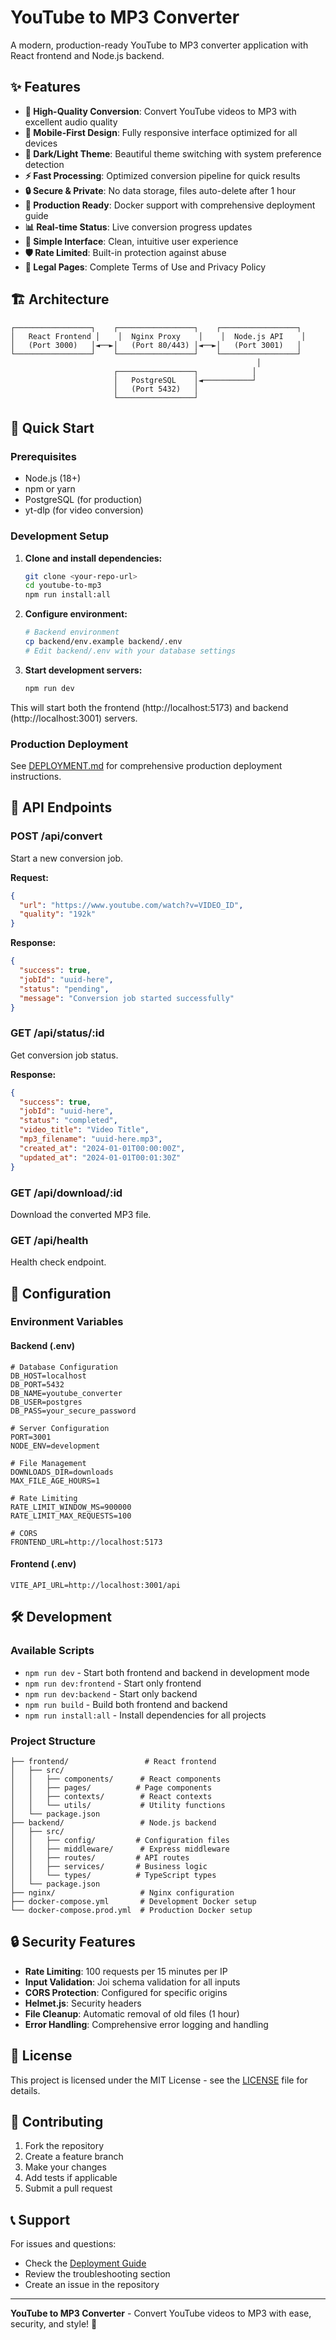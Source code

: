 # YouTube to MP3 Converter

A modern, production-ready YouTube to MP3 converter application with React frontend and Node.js backend.

## ✨ Features

- **🎵 High-Quality Conversion**: Convert YouTube videos to MP3 with excellent audio quality
- **📱 Mobile-First Design**: Fully responsive interface optimized for all devices
- **🌙 Dark/Light Theme**: Beautiful theme switching with system preference detection
- **⚡ Fast Processing**: Optimized conversion pipeline for quick results
- **🔒 Secure & Private**: No data storage, files auto-delete after 1 hour
- **🚀 Production Ready**: Docker support with comprehensive deployment guide
- **📊 Real-time Status**: Live conversion progress updates
- **🎯 Simple Interface**: Clean, intuitive user experience
- **🛡️ Rate Limited**: Built-in protection against abuse
- **📄 Legal Pages**: Complete Terms of Use and Privacy Policy

## 🏗️ Architecture

```
┌─────────────────┐    ┌─────────────────┐    ┌─────────────────┐
│   React Frontend │    │  Nginx Proxy    │    │  Node.js API    │
│   (Port 3000)   │◄──►│   (Port 80/443) │◄──►│   (Port 3001)   │
└─────────────────┘    └─────────────────┘    └─────────────────┘
                                                       │
                       ┌─────────────────┐            │
                       │   PostgreSQL    │◄───────────┘
                       │   (Port 5432)   │
                       └─────────────────┘
```

## 🚀 Quick Start

### Prerequisites

- Node.js (18+)
- npm or yarn
- PostgreSQL (for production)
- yt-dlp (for video conversion)

### Development Setup

1. **Clone and install dependencies:**
   ```bash
   git clone <your-repo-url>
   cd youtube-to-mp3
   npm run install:all
   ```

2. **Configure environment:**
   ```bash
   # Backend environment
   cp backend/env.example backend/.env
   # Edit backend/.env with your database settings
   ```

3. **Start development servers:**
   ```bash
   npm run dev
   ```

This will start both the frontend (http://localhost:5173) and backend (http://localhost:3001) servers.

### Production Deployment

See [DEPLOYMENT.md](DEPLOYMENT.md) for comprehensive production deployment instructions.

## 📡 API Endpoints

### POST /api/convert
Start a new conversion job.

**Request:**
```json
{
  "url": "https://www.youtube.com/watch?v=VIDEO_ID",
  "quality": "192k"
}
```

**Response:**
```json
{
  "success": true,
  "jobId": "uuid-here",
  "status": "pending",
  "message": "Conversion job started successfully"
}
```

### GET /api/status/:id
Get conversion job status.

**Response:**
```json
{
  "success": true,
  "jobId": "uuid-here",
  "status": "completed",
  "video_title": "Video Title",
  "mp3_filename": "uuid-here.mp3",
  "created_at": "2024-01-01T00:00:00Z",
  "updated_at": "2024-01-01T00:01:30Z"
}
```

### GET /api/download/:id
Download the converted MP3 file.

### GET /api/health
Health check endpoint.

## 🔧 Configuration

### Environment Variables

#### Backend (.env)
```env
# Database Configuration
DB_HOST=localhost
DB_PORT=5432
DB_NAME=youtube_converter
DB_USER=postgres
DB_PASS=your_secure_password

# Server Configuration
PORT=3001
NODE_ENV=development

# File Management
DOWNLOADS_DIR=downloads
MAX_FILE_AGE_HOURS=1

# Rate Limiting
RATE_LIMIT_WINDOW_MS=900000
RATE_LIMIT_MAX_REQUESTS=100

# CORS
FRONTEND_URL=http://localhost:5173
```

#### Frontend (.env)
```env
VITE_API_URL=http://localhost:3001/api
```

## 🛠️ Development

### Available Scripts

- `npm run dev` - Start both frontend and backend in development mode
- `npm run dev:frontend` - Start only frontend
- `npm run dev:backend` - Start only backend
- `npm run build` - Build both frontend and backend
- `npm run install:all` - Install dependencies for all projects

### Project Structure

```
├── frontend/                 # React frontend
│   ├── src/
│   │   ├── components/      # React components
│   │   ├── pages/          # Page components
│   │   ├── contexts/        # React contexts
│   │   └── utils/           # Utility functions
│   └── package.json
├── backend/                 # Node.js backend
│   ├── src/
│   │   ├── config/         # Configuration files
│   │   ├── middleware/      # Express middleware
│   │   ├── routes/         # API routes
│   │   ├── services/       # Business logic
│   │   └── types/          # TypeScript types
│   └── package.json
├── nginx/                   # Nginx configuration
├── docker-compose.yml       # Development Docker setup
└── docker-compose.prod.yml  # Production Docker setup
```

## 🔒 Security Features

- **Rate Limiting**: 100 requests per 15 minutes per IP
- **Input Validation**: Joi schema validation for all inputs
- **CORS Protection**: Configured for specific origins
- **Helmet.js**: Security headers
- **File Cleanup**: Automatic removal of old files (1 hour)
- **Error Handling**: Comprehensive error logging and handling

## 📝 License

This project is licensed under the MIT License - see the [LICENSE](LICENSE) file for details.

## 🤝 Contributing

1. Fork the repository
2. Create a feature branch
3. Make your changes
4. Add tests if applicable
5. Submit a pull request

## 📞 Support

For issues and questions:
- Check the [Deployment Guide](DEPLOYMENT.md)
- Review the troubleshooting section
- Create an issue in the repository

---

**YouTube to MP3 Converter** - Convert YouTube videos to MP3 with ease, security, and style! 🎵

